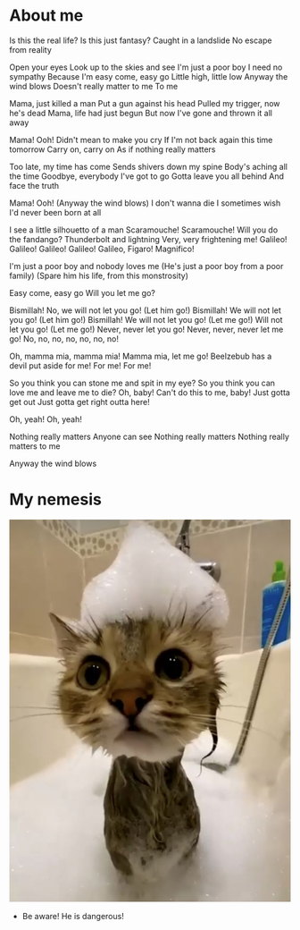 # About me

Is this the real life?
Is this just fantasy?
Caught in a landslide
No escape from reality

Open your eyes
Look up to the skies and see
I'm just a poor boy
I need no sympathy
Because I'm easy come, easy go
Little high, little low
Anyway the wind blows
Doesn't really matter to me
To me

Mama, just killed a man
Put a gun against his head
Pulled my trigger, now he's dead
Mama, life had just begun
But now I've gone and thrown it all away

Mama! Ooh!
Didn't mean to make you cry
If I'm not back again this time tomorrow
Carry on, carry on
As if nothing really matters

Too late, my time has come
Sends shivers down my spine
Body's aching all the time
Goodbye, everybody
I've got to go
Gotta leave you all behind
And face the truth

Mama! Ooh!
(Anyway the wind blows)
I don't wanna die
I sometimes wish I'd never been born at all

I see a little silhouetto of a man
Scaramouche! Scaramouche!
Will you do the fandango?
Thunderbolt and lightning
Very, very frightening me!
Galileo! Galileo!
Galileo! Galileo!
Galileo, Figaro!
Magnifico!

I'm just a poor boy and nobody loves me
(He's just a poor boy from a poor family)
(Spare him his life, from this monstrosity)

Easy come, easy go
Will you let me go?

Bismillah!
No, we will not let you go!
(Let him go!)
Bismillah!
We will not let you go!
(Let him go!)
Bismillah!
We will not let you go!
(Let me go!)
Will not let you go!
(Let me go!)
Never, never let you go!
Never, never, never let me go!
No, no, no, no, no, no, no!

Oh, mamma mia, mamma mia!
Mamma mia, let me go!
Beelzebub has a devil put aside for me!
For me!
For me!

So you think you can stone me and spit in my eye?
So you think you can love me and leave me to die?
Oh, baby!
Can't do this to me, baby!
Just gotta get out
Just gotta get right outta here!

Oh, yeah!
Oh, yeah!

Nothing really matters
Anyone can see
Nothing really matters
Nothing really matters to me

Anyway the wind blows

# My nemesis

![cat](cat.jpg)

* Be aware! He is dangerous!

